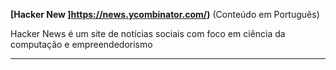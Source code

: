 **[Hacker New ]https://news.ycombinator.com/)** (Conteúdo em Português)

Hacker News é um site de notícias sociais com foco em ciência da computação e empreendedorismo

-----
